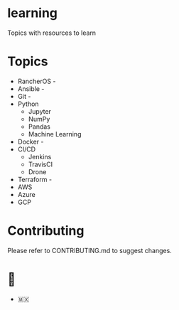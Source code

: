 # learning
Topics with resources to learn

# Topics
- RancherOS - 
- Ansible - 
- Git - 
- Python
  - Jupyter
  - NumPy
  - Pandas
  - Machine Learning
- Docker - 
- CI/CD
  - Jenkins
  - TravisCI
  - Drone
- Terraform - 
- AWS
- Azure
- GCP

# Contributing

Please refer to CONTRIBUTING.md to suggest changes.


# 🌮
 - 🇲🇽
